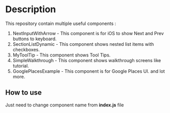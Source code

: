 # Description
This repository contain multiple useful components :

1. NextInputWithArrow - This component is for iOS to show Next and Prev buttons to keyboard.
2. SectionListDynamic - This component shows nested list items with checkboxes.
3. MyToolTip - This component shows Tool Tips.
4. SimpleWalkthrough - This component shows walkthrough screens like tutorial.
5. GooglePlacesExample - This component is for Google Places UI.
and lot more.

## How to use 
Just need to change component name from <b>index.js</b> file
